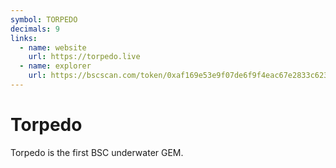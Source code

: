 ```yaml
---
symbol: TORPEDO
decimals: 9
links:
  - name: website
    url: https://torpedo.live
  - name: explorer
    url: https://bscscan.com/token/0xaf169e53e9f07de6f9f4eac67e2833c623f0c122
---
```


# Torpedo

Torpedo is the first BSC underwater GEM.
